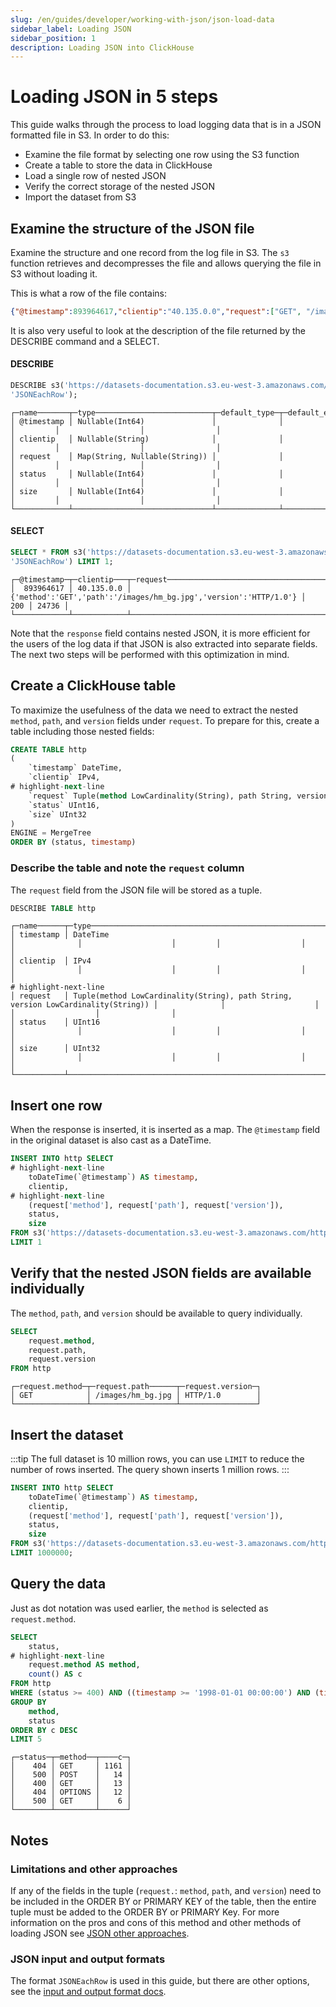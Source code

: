 ```yaml
---
slug: /en/guides/developer/working-with-json/json-load-data
sidebar_label: Loading JSON
sidebar_position: 1
description: Loading JSON into ClickHouse
---
```


# Loading JSON in 5 steps

This guide walks through the process to load logging data that is 
in a JSON formatted file in S3.  In order to do this:
- Examine the file format by selecting one row using the S3 function
- Create a table to store the data in ClickHouse
- Load a single row of nested JSON
- Verify the correct storage of the nested JSON
- Import the dataset from S3

## Examine the structure of the JSON file
Examine the structure and one record from the log file in S3.  The `s3` function
retrieves and decompresses the file and allows querying the file
in S3 without loading it.

This is what a row of the file contains:
```json
{"@timestamp":893964617,"clientip":"40.135.0.0","request":["GET", "/images/hm_bg.jpg", "HTTP/1.0"],"status":200,"size":24736}
```
It is also very useful to look at the description of the file returned by the DESCRIBE command and a SELECT.

#### DESCRIBE
```sql
DESCRIBE s3('https://datasets-documentation.s3.eu-west-3.amazonaws.com/http/documents-01.ndjson.gz', 
'JSONEachRow');
```
```response
┌─name───────┬─type──────────────────────────┬─default_type─┬─default_expression─┬─comment─┬─codec_expression─┬─ttl_expression─┐
│ @timestamp │ Nullable(Int64)               │              │                    │         │                  │                │
│ clientip   │ Nullable(String)              │              │                    │         │                  │                │
│ request    │ Map(String, Nullable(String)) │              │                    │         │                  │                │
│ status     │ Nullable(Int64)               │              │                    │         │                  │                │
│ size       │ Nullable(Int64)               │              │                    │         │                  │                │
└────────────┴───────────────────────────────┴──────────────┴────────────────────┴─────────┴──────────────────┴────────────────┘
```

#### SELECT
```sql
SELECT * FROM s3('https://datasets-documentation.s3.eu-west-3.amazonaws.com/http/documents-01.ndjson.gz', 
'JSONEachRow') LIMIT 1;
```
```response
┌─@timestamp─┬─clientip───┬─request──────────────────────────────────────────────────────────┬─status─┬──size─┐
│  893964617 │ 40.135.0.0 │ {'method':'GET','path':'/images/hm_bg.jpg','version':'HTTP/1.0'} │    200 │ 24736 │
└────────────┴────────────┴──────────────────────────────────────────────────────────────────┴────────┴───────┘
```
Note that the `response` field contains nested JSON, it is more
efficient for the users of the log data if that JSON is also extracted
into separate fields. The next two steps will be performed with this
optimization in mind.

## Create a ClickHouse table
To maximize the usefulness of the data we
need to extract the nested `method`, `path`, and `version` fields under `request`.  To prepare for this, create a table including those nested fields:
```sql
CREATE TABLE http
(
    `timestamp` DateTime,
    `clientip` IPv4,
# highlight-next-line
    `request` Tuple(method LowCardinality(String), path String, version LowCardinality(String)),
    `status` UInt16,
    `size` UInt32
)
ENGINE = MergeTree
ORDER BY (status, timestamp)
```
### Describe the table and note the `request` column

The `request` field from the JSON file will be stored as a tuple.
```sql
DESCRIBE TABLE http
```
```response
┌─name──────┬─type──────────────────────────────────────────────────────────────────────────────┬─default_type─┬─default_expression─┬─comment─┬─codec_expression─┬─ttl_expression─┐
│ timestamp │ DateTime                                                                          │              │                    │         │                  │                │
│ clientip  │ IPv4                                                                              │              │                    │         │                  │                │
# highlight-next-line
│ request   │ Tuple(method LowCardinality(String), path String, version LowCardinality(String)) │              │                    │         │                  │                │
│ status    │ UInt16                                                                            │              │                    │         │                  │                │
│ size      │ UInt32                                                                            │              │                    │         │                  │                │
└───────────┴───────────────────────────────────────────────────────────────────────────────────┴──────────────┴────────────────────┴─────────┴──────────────────┴────────────────┘
```

## Insert one row

When the response is inserted, it is inserted as a map.  The `@timestamp` field in the original dataset is also cast as a DateTime.
```sql
INSERT INTO http SELECT
# highlight-next-line
    toDateTime(`@timestamp`) AS timestamp,
    clientip,
# highlight-next-line
    (request['method'], request['path'], request['version']),
    status,
    size
FROM s3('https://datasets-documentation.s3.eu-west-3.amazonaws.com/http/documents-01.ndjson.gz', 'JSONEachRow')
LIMIT 1
```
## Verify that the nested JSON fields are available individually

The `method`, `path`, and `version` should be available to query individually.
```sql
SELECT
    request.method,
    request.path,
    request.version
FROM http
```
```response
┌─request.method─┬─request.path──────┬─request.version─┐
│ GET            │ /images/hm_bg.jpg │ HTTP/1.0        │
└────────────────┴───────────────────┴─────────────────┘
```

## Insert the dataset

:::tip
The full dataset is 10 million rows, you can use `LIMIT` to reduce
the number of rows inserted.  The query shown inserts 1 million rows.
:::

```sql
INSERT INTO http SELECT
    toDateTime(`@timestamp`) AS timestamp,
    clientip,
    (request['method'], request['path'], request['version']),
    status,
    size
FROM s3('https://datasets-documentation.s3.eu-west-3.amazonaws.com/http/documents-01.ndjson.gz', 'JSONEachRow')
LIMIT 1000000;
```

## Query the data

Just as dot notation was used earlier, the `method` is selected as `request.method`.

```sql
SELECT
    status,
# highlight-next-line
    request.method AS method,
    count() AS c
FROM http
WHERE (status >= 400) AND ((timestamp >= '1998-01-01 00:00:00') AND (timestamp <= '1998-06-01 00:00:00'))
GROUP BY
    method,
    status
ORDER BY c DESC
LIMIT 5
```
```response
┌─status─┬─method──┬────c─┐
│    404 │ GET     │ 1161 │
│    500 │ POST    │   14 │
│    400 │ GET     │   13 │
│    404 │ OPTIONS │   12 │
│    500 │ GET     │    6 │
└────────┴─────────┴──────┘
```
## Notes
### Limitations and other approaches
If any of the fields in the tuple (`request.`: `method`, `path`, and `version`) need to be included in the ORDER BY or PRIMARY KEY of the table, then the entire tuple must be added to the ORDER BY or PRIMARY Key.  For more information on the pros and cons of this method and other methods of loading JSON see [JSON other approaches](/docs/en/guides/developer/working-with-json/json-other-approaches.md).
### JSON input and output formats
  The format `JSONEachRow` is used in this guide, but there are other options, see the [input and output format docs](/docs/en/interfaces/formats.md/#json).
